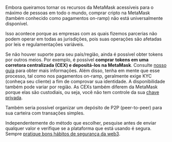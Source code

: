Embora queiramos tornar os recursos da MetaMask acessíveis para o máximo de pessoas em todo o mundo, comprar cripto na MetaMask (também conhecido como pagamentos on-ramp) não está universalmente disponível.


Isso acontece porque as empresas com as quais fizemos parcerias não podem operar em todas as jurisdições, pois suas operações são afetadas por leis e regulamentações variáveis. 


Se não houver suporte para seu país/região, ainda é possível obter tokens por outros meios. Por exemplo, é possível **comprar** **tokens em uma corretora centralizada (CEX) e depositá-los na MetaMask**. Consulte [nosso guia](https://support.metamask.io/hc/en-us/articles/360028141672) para obter mais informações. Além disso, tenha em mente que esse processo, tal como nos pagamentos on-ramp, geralmente exige KYC (conheça seu cliente) a fim de comprovar sua identidade. A disponibilidade também pode variar por região. As CEXs também diferem da MetaMask porque elas são custodiais, ou seja, você não tem controle da sua [chave privada](https://support.metamask.io/hc/en-us/articles/4404722782107).


Também seria possível organizar um depósito de P2P (peer-to-peer) para sua carteira com transações simples.


Independentemente do método que escolher, pesquise antes de enviar qualquer valor e verifique se a plataforma que está usando é segura. Sempre [pratique bons hábitos de segurança da web3](https://support.metamask.io/hc/en-us/articles/360060826432).

